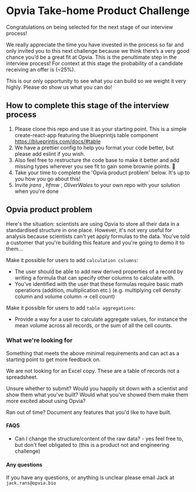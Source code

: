 # Opvia Take-home Product Challenge

Congratulations on being selected for the next stage of our interview process!

We really appreciate the time you have invested in the process so far and only invited you to this next challenge because we think there’s a very good chance you’d be a great fit at Opvia. This is the penultimate step in the interview process! For context at this stage the probability of a candidate receiving an offer is (~25%).

This is our only opportunity to see what you can build so we weight it very highly. Please do show us what you can do!

## How to complete this stage of the interview process

1. Please clone this repo and use it as your starting point. This is a simple create-react-app featuring the blueprintjs table component https://blueprintjs.com/docs/#table
2. We have a prettier config to help you format your code better, but please add eslint if you wish.
3. Also feel free to restructure the code base to make it better and add missing types wherever you see fit to gain some brownie points. 🎉
4. Take your time to complete the 'Opvia product problem' below. It's up to you how you go about this!
5. Invite _jrans_ , _hfmw_ ,  _OliverWales_ to your own repo with your solution when you're done

## Opvia product problem

Here's the situation: scientists are using Opvia to store all their data in a standardised structure in one place. However, it's not very useful for analysis because scientists can't yet apply formulas to the data. You've told a customer that you're building this feature and you're going to demo it to them...

Make it possible for users to add `calculation columns`:

- The user should be able to add new derived properties of a record by writing a formula that can specify other columns to calculate with.
- You've identified with the user that these formulas require basic math operations (addition, multiplication etc.) (e.g. multiplying cell density column and volume column -> cell count)

Make it possible for users to add `table aggregations`:

- Provide a way for a user to calculate aggregate values, for instance the mean volume across all records, or the sum of all the cell counts.

### What we're looking for

Something that meets the above minimal requirements and can act as a starting point to get more feedback on.

We are not looking for an Excel copy. These are a table of records not a spreadsheet.

Unsure whether to submit? Would you happily sit down with a scientist and show them what you've built? Would what you've showed them make them more excited about using Opvia?

Ran out of time? Document any features that you'd like to have built.

#### FAQS

- Can I change the structure/content of the raw data? - yes feel free to, but don't feel obligated to (this is a product not and engineering challenge)

#### Any questions

If you have any questions, or anything is unclear please email Jack at `jack.rans@opvia.bio`
